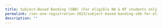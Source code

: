 ```yaml
---
title: Subject–Based Banding (SBB) (For eligible NA & NT students only)
permalink: /sec-one-registration-2023/subject-based-banding-sbb-for-eligible-na-n-nt-students-only/
description: ""
---
```

